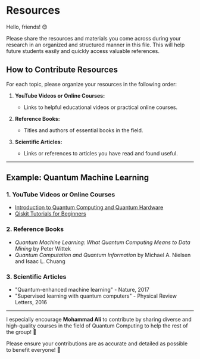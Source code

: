 # Resources

Hello, friends! 😊

Please share the resources and materials you come across during your research in an organized and structured manner in this file. This will help future students easily and quickly access valuable references. 

## How to Contribute Resources
For each topic, please organize your resources in the following order:

1. **YouTube Videos or Online Courses:**
   - Links to helpful educational videos or practical online courses.

2. **Reference Books:**
   - Titles and authors of essential books in the field.

3. **Scientific Articles:**
   - Links or references to articles you have read and found useful.

---

## Example: Quantum Machine Learning

### 1. YouTube Videos or Online Courses
- [Introduction to Quantum Computing and Quantum Hardware](https://youtube.com/playlist?list=PLOFEBzvs-VvrXTMy5Y2IqmSaUjfnhvBHR&si=TzjVDGUyXTOOsWCH)
- [Qiskit Tutorials for Beginners](https://qiskit.org/learn/tutorials)

### 2. Reference Books
- _Quantum Machine Learning: What Quantum Computing Means to Data Mining_ by Peter Wittek
- _Quantum Computation and Quantum Information_ by Michael A. Nielsen and Isaac L. Chuang

### 3. Scientific Articles
- "Quantum-enhanced machine learning" - Nature, 2017
- "Supervised learning with quantum computers" - Physical Review Letters, 2016

---

I especially encourage **Mohammad Ali** to contribute by sharing diverse and high-quality courses in the field of Quantum Computing to help the rest of the group! 🙏

Please ensure your contributions are as accurate and detailed as possible to benefit everyone! 🙏
